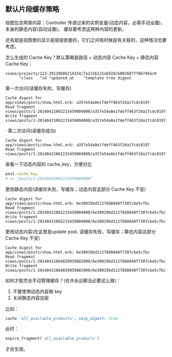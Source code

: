 ## 默认片段缓存策略

视图包含两类内容：Controller 传递过来的实例变量(动态内容，必需手动设置)，本身的静态内容(自动设置)。
缓存要考虑这两种内容的更新。

还有就是视图里的显示是层层嵌套的，它们之间有时候是有关联的，这种情况也要考虑。

怎么生成的 Cache Key？默认策略是路径 + 动态内容 Cache Key + 静态内容 Cache Key：

```
views/projects/123-20120806214154/7a1156131a6928cb0026877f8b749ac9
      ^class   ^id ^updated_at    ^template tree digest
```

第一次访问(读缓存失败，写缓存)

```
Cache digest for
app/views/posts/show.html.erb: a357e54a8e1fdeff463f2da17cdc8197
Read fragment
views/posts/1-20140421062215459004000/a357e54a8e1fdeff463f2da17cdc8197
Write fragment
views/posts/1-20140421062215459004000/a357e54a8e1fdeff463f2da17cdc8197
```
·
第二次访问(读缓存成功)

```
Cache digest for
app/views/posts/show.html.erb: a357e54a8e1fdeff463f2da17cdc8197
Read fragment
views/posts/1-20140421062215459004000/a357e54a8e1fdeff463f2da17cdc8197
```

查看一下动态内容的 cache_key，方便对比

```ruby
post.cache_key
# => "posts/1-20140421062215459004000"
```

更改静态内容(读缓存失败，写缓存；动态内容这部分 Cache Key 不变)

```
Cache digest for
app/views/posts/show.html.erb: 6e30019bd1127688840f7307cbe5cfbc
Read fragment
views/posts/1-20140421062215459004000/6e30019bd1127688840f7307cbe5cfbc
Write fragment
views/posts/1-20140421062215459004000/6e30019bd1127688840f7307cbe5cfbc
```

更改动态内容(在这里是update post. 读缓存失败，写缓存；静态内容这部分 Cache Key 不变)

```
Cache digest for
app/views/posts/show.html.erb: 6e30019bd1127688840f7307cbe5cfbc
Read fragment
views/posts/1-20140421064029939882000/6e30019bd1127688840f7307cbe5cfbc
Write fragment
views/posts/1-20140421064029939882000/6e30019bd1127688840f7307cbe5cfbc
```

如何才能完全手动管理缓存？(也许永远都没必要这么做)：

1. 不要使用动态内容做 key
2. 关闭静态内容加密

比如：

```ruby
cache 'all_available_products', skip_digest: true
```

此时：

```ruby
expire_fragment('all_available_products')
```

才会生效。
